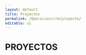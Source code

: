 ```yaml
---
layout: default
title: Proyectos
permalink: /Operacion/crm/proyecto/
editable: si
---
```


# PROYECTOS

